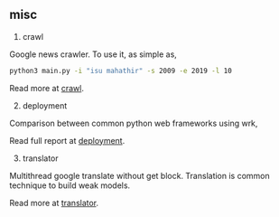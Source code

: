 ## misc

1. crawl

Google news crawler. To use it, as simple as,

```bash
python3 main.py -i "isu mahathir" -s 2009 -e 2019 -l 10
```

Read more at [crawl](crawl).

2. deployment

Comparison between common python web frameworks using wrk,

Read full report at [deployment](deployment).

3. translator

Multithread google translate without get block. Translation is common technique to build weak models.

Read more at [translator](translator).